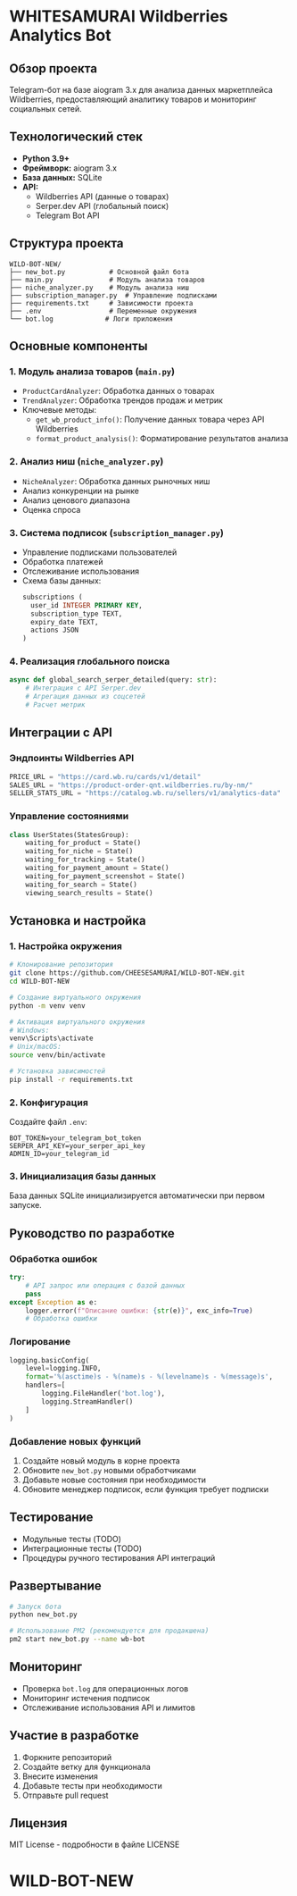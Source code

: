 # WHITESAMURAI Wildberries Analytics Bot

## Обзор проекта
Telegram-бот на базе aiogram 3.x для анализа данных маркетплейса Wildberries, предоставляющий аналитику товаров и мониторинг социальных сетей.

## Технологический стек
- **Python 3.9+**
- **Фреймворк:** aiogram 3.x
- **База данных:** SQLite
- **API:**
  - Wildberries API (данные о товарах)
  - Serper.dev API (глобальный поиск)
  - Telegram Bot API

## Структура проекта
```
WILD-BOT-NEW/
├── new_bot.py           # Основной файл бота
├── main.py              # Модуль анализа товаров
├── niche_analyzer.py    # Модуль анализа ниш
├── subscription_manager.py  # Управление подписками
├── requirements.txt     # Зависимости проекта
├── .env                 # Переменные окружения
└── bot.log             # Логи приложения
```

## Основные компоненты

### 1. Модуль анализа товаров (`main.py`)
- `ProductCardAnalyzer`: Обработка данных о товарах
- `TrendAnalyzer`: Обработка трендов продаж и метрик
- Ключевые методы:
  - `get_wb_product_info()`: Получение данных товара через API Wildberries
  - `format_product_analysis()`: Форматирование результатов анализа

### 2. Анализ ниш (`niche_analyzer.py`)
- `NicheAnalyzer`: Обработка данных рыночных ниш
- Анализ конкуренции на рынке
- Анализ ценового диапазона
- Оценка спроса

### 3. Система подписок (`subscription_manager.py`)
- Управление подписками пользователей
- Обработка платежей
- Отслеживание использования
- Схема базы данных:
  ```sql
  subscriptions (
    user_id INTEGER PRIMARY KEY,
    subscription_type TEXT,
    expiry_date TEXT,
    actions JSON
  )
  ```

### 4. Реализация глобального поиска
```python
async def global_search_serper_detailed(query: str):
    # Интеграция с API Serper.dev
    # Агрегация данных из соцсетей
    # Расчет метрик
```

## Интеграции с API

### Эндпоинты Wildberries API
```python
PRICE_URL = "https://card.wb.ru/cards/v1/detail"
SALES_URL = "https://product-order-qnt.wildberries.ru/by-nm/"
SELLER_STATS_URL = "https://catalog.wb.ru/sellers/v1/analytics-data"
```

### Управление состояниями
```python
class UserStates(StatesGroup):
    waiting_for_product = State()
    waiting_for_niche = State()
    waiting_for_tracking = State()
    waiting_for_payment_amount = State()
    waiting_for_payment_screenshot = State()
    waiting_for_search = State()
    viewing_search_results = State()
```

## Установка и настройка

### 1. Настройка окружения
```bash
# Клонирование репозитория
git clone https://github.com/CHEESESAMURAI/WILD-BOT-NEW.git
cd WILD-BOT-NEW

# Создание виртуального окружения
python -m venv venv

# Активация виртуального окружения
# Windows:
venv\Scripts\activate
# Unix/macOS:
source venv/bin/activate

# Установка зависимостей
pip install -r requirements.txt
```

### 2. Конфигурация
Создайте файл `.env`:
```env
BOT_TOKEN=your_telegram_bot_token
SERPER_API_KEY=your_serper_api_key
ADMIN_ID=your_telegram_id
```

### 3. Инициализация базы данных
База данных SQLite инициализируется автоматически при первом запуске.

## Руководство по разработке

### Обработка ошибок
```python
try:
    # API запрос или операция с базой данных
    pass
except Exception as e:
    logger.error(f"Описание ошибки: {str(e)}", exc_info=True)
    # Обработка ошибки
```

### Логирование
```python
logging.basicConfig(
    level=logging.INFO,
    format='%(asctime)s - %(name)s - %(levelname)s - %(message)s',
    handlers=[
        logging.FileHandler('bot.log'),
        logging.StreamHandler()
    ]
)
```

### Добавление новых функций
1. Создайте новый модуль в корне проекта
2. Обновите `new_bot.py` новыми обработчиками
3. Добавьте новые состояния при необходимости
4. Обновите менеджер подписок, если функция требует подписки

## Тестирование
- Модульные тесты (TODO)
- Интеграционные тесты (TODO)
- Процедуры ручного тестирования API интеграций

## Развертывание
```bash
# Запуск бота
python new_bot.py

# Использование PM2 (рекомендуется для продакшена)
pm2 start new_bot.py --name wb-bot
```

## Мониторинг
- Проверка `bot.log` для операционных логов
- Мониторинг истечения подписок
- Отслеживание использования API и лимитов

## Участие в разработке
1. Форкните репозиторий
2. Создайте ветку для функционала
3. Внесите изменения
4. Добавьте тесты при необходимости
5. Отправьте pull request

## Лицензия
MIT License - подробности в файле LICENSE
# WILD-BOT-NEW
